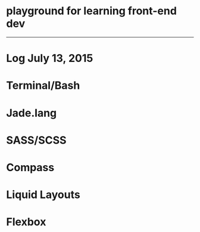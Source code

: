 # playground for learning front-end dev
---------------------------------------------
# Log July 13, 2015
# Terminal/Bash
# Jade.lang
# SASS/SCSS
# Compass
# Liquid Layouts
# Flexbox
